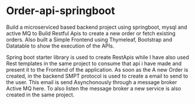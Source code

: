 # Order-api-springboot
Build a microserviced based backend project using springboot, mysql and active MQ to Build Restful Apis to create a new order or fetch existing orders. Also built a Simple Frontend using Thymeleaf, Bootstrap and Datatable to show the execution of the APIs.

Spring boot starter library is used to create RestApis while I have also used Rest templates in the same project to consume that api i have made and present it to the Frontend of the application. As soon as the A new Order is created, in the backend SMPT protocol is used to create a email to send to the user. This email is send Asynchonously through a message broker Active MQ here. To also listen the message broker a new service is also created in the same project.
